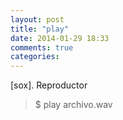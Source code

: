 ```yaml
---
layout: post
title: "play"
date: 2014-01-29 18:33
comments: true
categories: 
---
```

[sox]. Reproductor

>$ play archivo.wav

